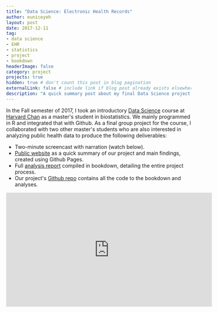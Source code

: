 ```yaml
---
title: "Data Science: Electronic Health Records"
author: euniceyeh
layout: post
date: 2017-12-11
tag: 
- data science
- EHR
- statistics
- project
- bookdown
headerImage: false
category: project
projects: true
hidden: true # don't count this post in blog pagination
externalLink: false # include link if blog post already exists elsewhere
description: "A quick summary post about my final Data Science project on EHR use."
---
```


In the Fall semester of 2017, I took an introductory [Data Science](http://datasciencelabs.github.io/) course at [Harvard Chan](https://www.hsph.harvard.edu/) as a master's student in biostatistics. We mainly programmed in R and integrated that with Github. As a final group project for the course, I collaborated with two other master's students who are also interested in analyzing public health data to produce the following deliverables:

- Two-minute screencast with narration (watch below).
- [Public website](https://katwang.github.io/BST-260-Final-Project-Site/) as a quick summary of our project and main findings, created using Github Pages.
- Full [analysis report](https://euniceyeh.github.io/EHR-Project/) compiled in bookdown, detailing the entire project process.
- Our project's [Github repo](https://github.com/euniceyeh/EHR-Project) contains all the code to the bookdown and analyses.

<iframe width="560" height="310" src="https://www.youtube.com/embed/ukJsGriRPTc" frameborder="0" marginwidth="0" marginheight="0" scrolling="no" allowfullscreen="true"></iframe>

